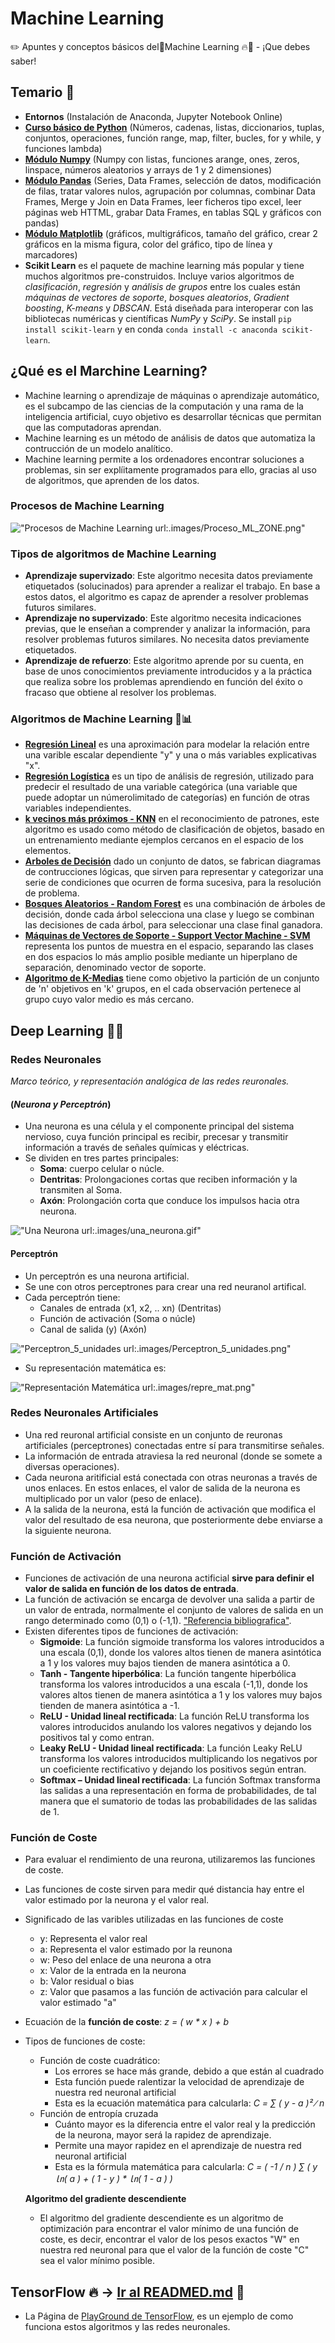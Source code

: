 # Machine Learning

✏️ Apuntes y conceptos básicos del🤖Machine Learning 🔥🐉 - ¡Que debes saber!

## Temario 📘

* **Entornos** \(Instalación de Anaconda, Jupyter Notebook Online\)
* [**Curso básico de Python**](https://github.com/HarryAlvarado28/MachineLearning/tree/e0d52fe40f7d4fd37dfb53b79fb44569db4e7346/BasicPython/README.md) \(Números, cadenas, listas, diccionarios, tuplas, conjuntos, operaciones, función range, map, filter, bucles, for y while, y funciones lambda\)
* [**Módulo Numpy**](numpy.md) \(Numpy con listas, funciones arange, ones, zeros, linspace, números aleatorios y arrays de 1 y 2 dimensiones\)
* [**Módulo Pandas**](pandas.md) \(Series, Data Frames, selección de datos, modificación de filas, tratar valores nulos, agrupación por columnas, combinar Data Frames, Merge y Join en Data Frames, leer ficheros tipo excel, leer páginas web HTTML, grabar Data Frames, en tablas SQL y gráficos con pandas\)
* [**Módulo Matplotlib**](matplotlib.md) \(gráficos, multigráficos, tamaño del gráfico, crear 2 gráficos en la misma figura, color del gráfico, tipo de línea y marcadores\)
* **Scikit Learn** es el paquete de machine learning más popular y tiene muchos algoritmos pre-construidos. Incluye varios algoritmos de _clasificación_, _regresión_ y _análisis de grupos_ entre los cuales están _máquinas de vectores de soporte_, _bosques aleatorios_, _Gradient boosting_, _K-means_ y _DBSCAN_. Está diseñada para interoperar con las bibliotecas numéricas y científicas _NumPy_ y _SciPy_. Se install `pip install scikit-learn` y en conda `conda install -c anaconda scikit-learn`.

## ¿Qué es el Marchine Learning?

* Machine learning o aprendizaje de máquinas o aprendizaje automático, es el subcampo de las ciencias de la computación y una rama de la inteligencia artificial, cuyo objetivo es desarrollar técnicas que permitan que las computadoras aprendan.
* Machine learning es un método de análisis de datos que automatiza la contrucción de un modelo analítico.
* Machine learning permite a los ordenadores encontrar soluciones a problemas, sin ser explíitamente programados para ello, gracias al uso de algoritmos, que aprenden de los datos.

### Procesos de Machine Learning

![&quot;Procesos de Machine Learning url:.images/Proceso\_ML\_ZONE.png&quot;](.gitbook/assets/proceso_ml_zone.png)

### Tipos de algoritmos de Machine Learning

* **Aprendizaje supervizado**: Este algoritmo necesita datos previamente etiquetados \(solucinados\) para aprender a realizar el trabajo. En base a estos datos, el algoritmo es capaz de aprender a resolver problemas futuros similares.
* **Aprendizaje no supervizado**: Este algoritmo necesita indicaciones previas, que le enseñan a comprender y analizar la información, para resolver problemas futuros similares. No necesita datos previamente etiquetados.
* **Aprendizaje de refuerzo**: Este algoritmo aprende por su cuenta, en base de unos conocimientos previamente introducidos y a la práctica que realiza sobre los problemas aprendiendo en función del éxito o fracaso que obtiene al resolver los problemas.

### Algoritmos de Machine Learning 🐍📊

* [**Regresión Lineal**](regresionlineal.md) es una aproximación para modelar la relación entre una varible escalar dependiente "y" y una o más variables explicativas "x".
* [**Regresión Logística**](regresionlogistica.md) es un tipo de análisis de regresión, utilizado para predecir el resultado de una variable categórica \(una variable que puede adoptar un númerolimitado de categorías\) en función de otras variables independientes.
* [**k vecinos más próximos - KNN**](knn.md) en el reconocimiento de patrones, este algoritmo es usado como método de clasificación de objetos, basado en un entrenamiento mediante ejemplos cercanos en el espacio de los elementos.
* [**Arboles de Decisión**](arbolesdedecision.md) dado un conjunto de datos, se fabrican diagramas de contrucciones lógicas, que sirven para representar y categorizar una serie de condiciones que ocurren de forma sucesiva, para la resolución de problema.
* [**Bosques Aleatorios - Random Forest**](bosquesaleatorios.md) es una combinación de árboles de decisión, donde cada árbol selecciona una clase y luego se combinan las decisiones de cada árbol, para seleccionar una clase final ganadora.
* [**Máquinas de Vectores de Soporte - Support Vector Machine - SVM**](svm.md) representa los puntos de muestra en el espacio, separando las clases en dos espacios lo más amplio posible mediante un hiperplano de separación, denominado vector de soporte.
* [**Algoritmo de K-Medias**](k-medias.md) tiene como objetivo la partición de un conjunto de 'n' objetivos en 'k' grupos, en el cada observación pertenece al grupo cuyo valor medio es más cercano.

## Deep Learning 🧠🌋

### Redes Neuronales

_Marco teórico, y representación analógica de las redes reuronales._

#### \(_Neurona y Perceptrón_\)

* Una neurona es una célula y el componente principal del sistema nervioso, cuya función principal es recibir, precesar y transmitir información a través de señales químicas y eléctricas.
* Se dividen en tres partes principales:
  * **Soma**: cuerpo celular o núcle.
  * **Dentritas**: Prolongaciones cortas que reciben información y la transmiten al Soma.
  * **Axón**: Prolongación corta que conduce los impulsos hacia otra neurona.

![&quot;Una Neurona url:.images/una\_neurona.gif&quot;](.gitbook/assets/una_neurona.gif)

#### Perceptrón

* Un perceptrón es una neurona artificial.
* Se une con otros perceptrones para crear una red neuranol artifical.
* Cada perceptrón tiene:
  * Canales de entrada \(x1, x2, .. xn\) \(Dentritas\)
  * Función de activación \(Soma o núcle\)
  * Canal de salida \(y\) \(Axón\)

![&quot;Perceptron\_5\_unidades url:.images/Perceptron\_5\_unidades.png&quot;](.gitbook/assets/perceptron_5_unidades.png)

* Su representación matemática es:

![&quot;Representaci&#xF3;n Matem&#xE1;tica url:.images/repre\_mat.png&quot;](.gitbook/assets/repre_mat.png)

### Redes Neuronales Artificiales

* Una red reuronal artificial consiste en un conjunto de reuronas artificiales \(perceptrones\) conectadas entre sí para transmitirse señales.
* La información de entrada atraviesa la red neuronal \(donde se somete a diversas operaciones\).
* Cada neurona aritificial está conectada con otras neuronas a través de unos enlaces. En estos enlaces, el valor de salida de la neurona es multiplicado por un valor \(peso de enlace\).
* A la salida de la neurona, está la función de activación que modifica el valor del resultado de esa neurona, que posteriormente debe enviarse a la siguiente neurona.

### Función de Activación

* Funciones de activación de una neurona actificial **sirve para definir el valor de salida en función de los datos de entrada**.
* La función de activación se encarga de devolver una salida a partir de un valor de entrada, normalmente el conjunto de valores de salida en un rango determinado como \(0,1\) o \(-1,1\). ["Referencia bibliografica"](http://www.diegocalvo.es/funcion-de-activacion-redes-neuronales/).
* Existen diferentes tipos de funciones de activación:
  * **Sigmoide**: La función sigmoide transforma los valores introducidos a una escala \(0,1\), donde los valores altos tienen de manera asintótica a 1 y los valores muy bajos tienden de manera asintótica a 0.
  * **Tanh - Tangente hiperbólica**: La función tangente hiperbólica transforma los valores introducidos a una escala \(-1,1\), donde los valores altos tienen de manera asintótica a 1 y los valores muy bajos tienden de manera asintótica a -1.
  * **ReLU - Unidad lineal rectificada**: La función ReLU transforma los valores introducidos anulando los valores negativos y dejando los positivos tal y como entran.
  * **Leaky ReLU - Unidad lineal rectificada**: La función Leaky ReLU transforma los valores introducidos multiplicando los negativos por un coeficiente rectificativo y dejando los positivos según entran.
  * **Softmax – Unidad lineal rectificada**: La función Softmax transforma las salidas a una representación en forma de probabilidades, de tal manera que el sumatorio de todas las probabilidades de las salidas de 1.

### Función de Coste

* Para evaluar el rendimiento de una reurona, utilizaremos las funciones de coste.
* Las funciones de coste sirven para medir qué distancia hay entre el valor estimado por la neurona y el valor real.
* Significado de las varibles utilizadas en las funciones de coste
  * y: Representa el valor real
  * a: Representa el valor estimado por la reunona
  * w: Peso del enlace de una neurona a otra
  * x: Valor de la entrada en la neurona
  * b: Valor residual o bias
  * z: Valor que pasamos a las función de activación para calcular el valor estimado "a" 
* Ecuación de la **función de coste**: _z = \( w \* x \) + b_
* Tipos de funciones de coste:

  * Función de coste cuadrático:
    * Los errores se hace más grande, debido a que están al cuadrado
    * Esta función puede ralentizar la velocidad de aprendizaje de nuestra red neuronal artificial
    * Esta es la ecuación matemática para calcularla: _C = ∑ \( y - a \)² ∕ n_
  * Función de entropía cruzada
    * Cuánto mayor es la diferencia entre el valor real y la predicción de la neurona, mayor será la rapidez de aprendizaje.
    * Permite una mayor rapidez en el aprendizaje de nuestra red neuronal artificial
    * Esta es la fórmula matemática para calcularla: _C = \( -1 / n \)  ∑ \( y  ㏑\( a \) + \( 1 - y \) \* ㏑\( 1 - a \) \)_

  **Algoritmo del gradiente descendiente**

  * El algoritmo del gradiente descendiente es un algoritmo de optimización para encontrar el valor mínimo de una función de coste, es decir, encontrar el valor de los pesos exactos "W" en nuestra red neuronal para que el valor de la función de coste "C" sea el valor mínimo posible.

## TensorFlow 🔥 -&gt; [Ir al READMED.md](tensorflow.md) 🚀

* La Página de [PlayGround de TensorFlow](https://playground.tensorflow.org/#activation=tanh&batchSize=10&dataset=circle&regDataset=reg-plane&learningRate=0.03&regularizationRate=0&noise=0&networkShape=4,2&seed=0.81722&showTestData=false&discretize=false&percTrainData=50&x=true&y=true&xTimesY=false&xSquared=false&ySquared=false&cosX=false&sinX=false&cosY=false&sinY=false&collectStats=false&problem=classification&initZero=false&hideText=false), es un ejemplo de como funciona estos algoritmos y las redes neuronales.


